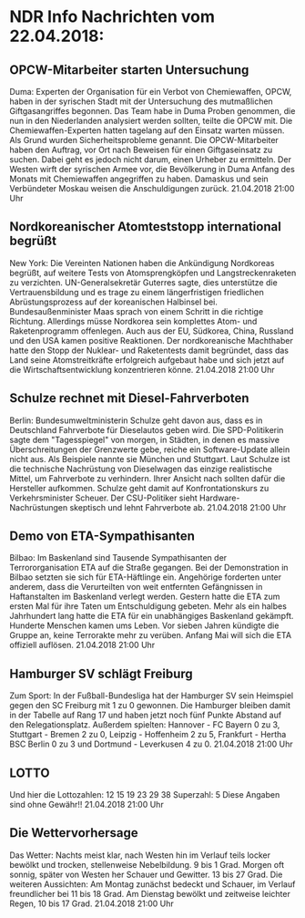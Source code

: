 # NDR Info Nachrichten vom 22.04.2018:


## OPCW-Mitarbeiter starten Untersuchung
Duma:		Experten der Organisation für ein Verbot von Chemiewaffen, OPCW, haben in der syrischen Stadt mit der Untersuchung des mutmaßlichen Giftgasangriffes begonnen. Das Team habe in Duma Proben genommen, die nun in den Niederlanden analysiert werden sollten, teilte die OPCW mit. Die Chemiewaffen-Experten hatten tagelang auf den Einsatz warten müssen. Als Grund wurden Sicherheitsprobleme genannt. Die OPCW-Mitarbeiter haben den Auftrag, vor Ort nach Beweisen für einen Giftgaseinsatz zu suchen. Dabei geht es jedoch nicht darum, einen Urheber zu ermitteln. Der Westen wirft der syrischen Armee vor, die Bevölkerung in Duma Anfang des Monats mit Chemiewaffen angegriffen zu haben. Damaskus und sein Verbündeter Moskau weisen die Anschuldigungen zurück. 21.04.2018 21:00 Uhr 

## Nordkoreanischer Atomteststopp international begrüßt
New York: Die Vereinten Nationen haben die Ankündigung Nordkoreas begrüßt, auf weitere Tests von Atomsprengköpfen und Langstreckenraketen zu verzichten. UN-Generalsekretär Guterres sagte, dies unterstütze die Vertrauensbildung und es trage zu einem längerfristigen friedlichen Abrüstungsprozess auf der koreanischen Halbinsel bei. Bundesaußenminister Maas sprach von einem Schritt in die richtige Richtung. Allerdings müsse Nordkorea sein komplettes Atom- und Raketenprogramm offenlegen. Auch aus der EU, Südkorea, China, Russland und den USA kamen positive Reaktionen. Der nordkoreanische Machthaber hatte den Stopp der Nuklear- und Raketentests damit begründet, dass das Land seine Atomstreitkräfte erfolgreich aufgebaut habe und sich jetzt auf die Wirtschaftsentwicklung konzentrieren könne. 21.04.2018 21:00 Uhr 

## Schulze rechnet mit Diesel-Fahrverboten
Berlin: Bundesumweltministerin Schulze geht davon aus, dass es in Deutschland Fahrverbote für Dieselautos geben wird. Die SPD-Politikerin sagte dem "Tagesspiegel" von morgen, in Städten, in denen es massive Überschreitungen der Grenzwerte gebe, reiche ein Software-Update allein nicht aus. Als Beispiele nannte sie München und Stuttgart. Laut Schulze ist die technische Nachrüstung von Dieselwagen das einzige realistische Mittel, um Fahrverbote zu verhindern. Ihrer Ansicht nach sollten dafür die Hersteller aufkommen. Schulze geht damit auf Konfrontationskurs zu Verkehrsminister Scheuer. Der CSU-Politiker sieht Hardware-Nachrüstungen skeptisch und lehnt Fahrverbote ab. 21.04.2018 21:00 Uhr 

## Demo von ETA-Sympathisanten
Bilbao: Im Baskenland sind Tausende Sympathisanten der Terrororganisation ETA auf die Straße gegangen. Bei der Demonstration in Bilbao setzten sie sich für ETA-Häftlinge ein. Angehörige forderten unter anderem, dass die Verurteilten von weit entfernten Gefängnissen in Haftanstalten im Baskenland verlegt werden. Gestern hatte die ETA zum ersten Mal für ihre Taten um Entschuldigung gebeten. Mehr als ein halbes Jahrhundert lang hatte die ETA für ein unabhängiges Baskenland gekämpft. Hunderte Menschen kamen ums Leben. Vor sieben Jahren kündigte die Gruppe an, keine Terrorakte mehr zu verüben. Anfang Mai will sich die ETA offiziell auflösen. 21.04.2018 21:00 Uhr 

## Hamburger SV schlägt Freiburg
Zum Sport: In der Fußball-Bundesliga hat der Hamburger SV sein Heimspiel gegen den SC Freiburg mit 1 zu 0 gewonnen. Die Hamburger bleiben damit in der Tabelle auf Rang 17 und haben jetzt noch fünf Punkte Abstand auf den Relegationsplatz. Außerdem spielten:
Hannover - FC Bayern 0 zu 3,
Stuttgart - Bremen 2 zu 0,
Leipzig - Hoffenheim 2 zu 5,
Frankfurt - Hertha BSC Berlin 0 zu 3
und
Dortmund - Leverkusen 4 zu 0. 21.04.2018 21:00 Uhr 

## LOTTO
Und hier die Lottozahlen:
12		15		19		23		29		38
Superzahl:		5
Diese Angaben sind ohne Gewähr!! 21.04.2018 21:00 Uhr 

## Die Wettervorhersage
Das Wetter:
Nachts meist klar, nach Westen hin im Verlauf teils locker bewölkt und trocken, stellenweise Nebelbildung. 9 bis 1 Grad. Morgen oft sonnig, später von Westen her Schauer und Gewitter. 13 bis 27 Grad. Die weiteren Aussichten: Am Montag zunächst bedeckt und Schauer, im Verlauf freundlicher bei 11 bis 18 Grad. Am Dienstag bewölkt und zeitweise leichter Regen, 10 bis 17 Grad. 21.04.2018 21:00 Uhr 
